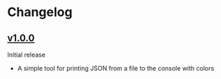 # Changelog

## [v1.0.0]

Initial release

 - A simple tool for printing JSON from a file to the console with colors

[v1.0.0]: https://github.com/fredeil/dotnet-ndjson/releases/tag/v1.0.0
